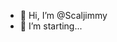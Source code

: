 - 👋 Hi, I’m @Scaljimmy
- 👀 I’m starting...

<!---
Scaljimmy/Scaljimmy is a ✨ special ✨ repository because its `README.md` (this file) appears on your GitHub profile.
You can click the Preview link to take a look at your changes.
--->
